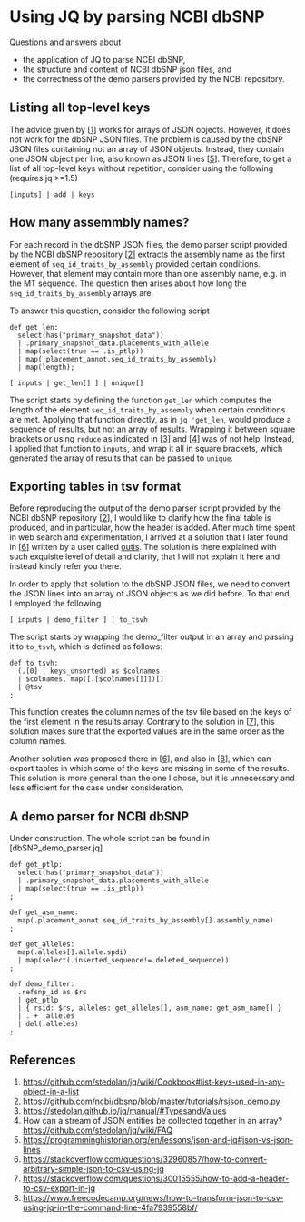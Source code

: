 # Using JQ by parsing NCBI dbSNP

Questions and answers about 

+ the application of JQ to parse NCBI dbSNP, 
+ the structure and content of NCBI dbSNP json files, and 
+ the correctness of the demo parsers provided by the NCBI repository.

## Listing all top-level keys

The advice given by [[1]] works for arrays of JSON objects. However, it does not work for the dbSNP JSON files. The problem is caused by the dbSNP JSON files containing not an array of JSON objects. Instead, they contain one JSON object per line, also known as JSON lines [[5]]. Therefore, to get a list of all top-level keys without repetition, consider using the following (requires jq >=1.5)
```jq
[inputs] | add | keys
```

## How many assemmbly names?

For each record in the dbSNP JSON files, the demo parser script provided by the NCBI dbSNP repository [[2]] extracts the assembly name as the first element of `seq_id_traits_by_assembly` provided certain conditions. However, that element may contain more than one assembly name, e.g. in the MT sequence. The question then arises about how long the `seq_id_traits_by_assembly` arrays are.

To answer this question, consider the following script
```jq
def get_len:
  select(has("primary_snapshot_data")) 
  | .primary_snapshot_data.placements_with_allele
  | map(select(true == .is_ptlp))
  | map(.placement_annot.seq_id_traits_by_assembly)
  | map(length);
       
[ inputs | get_len[] ] | unique[]
```

The script starts by defining the function `get_len` which computes the length of the element `seq_id_traits_by_assembly` when certain conditions are met. Applying that function directly, as in `jq 'get_len`, would produce a sequence of results, but not an array of results. Wrapping it between square brackets or using `reduce` as indicated in [[3]] and [[4]] was of not help. Instead, I applied that function to `inputs`, and wrap it all in square brackets, which generated the array of results that can be passed to `unique`.


## Exporting tables in tsv format

Before reproducing the output of the demo parser script provided by the NCBI dbSNP repository [[2]], I would like to clarify how the final table is produced, and in particular, how the header is added. After much time spent in web search and experimentation, I arrived at a solution that I later found in [[6]] written by a user called [outis](https://stackoverflow.com/users/90527/outis). The solution is there explained with such exquisite level of detail and clarity, that I will not explain it here and instead kindly refer you there. 

In order to apply that solution to the dbSNP JSON files, we need to convert the JSON lines into an array of JSON objects as we did before. To that end, I employed the following
```jq
[ inputs | demo_filter ] | to_tsvh 
```
The script starts by wrapping the demo_filter output in an array and passing it to `to_tsvh`, which is defined as follows:
```jq
def to_tsvh:
  (.[0] | keys_unsorted) as $colnames
  | $colnames, map([.[$colnames[]]])[]
  | @tsv
;
```
This function creates the column names of the tsv file based on the keys of the first element in the results array. Contrary to the solution in [[7]], this solution makes sure that the exported values are in the same order as the column names.

Another solution was proposed there in [[6]], and also in [[8]], which can export tables in which some of the keys are missing in some of the results. This solution is more general than the one I chose, but it is unnecessary and less efficient for the case under consideration. 

## A demo parser for NCBI dbSNP

Under construction. The whole script can be found in [dbSNP_demo_parser.jq]

```jq
def get_ptlp:
  select(has("primary_snapshot_data")) 
  | .primary_snapshot_data.placements_with_allele
  | map(select(true == .is_ptlp))
;

def get_asm_name:
  map(.placement_annot.seq_id_traits_by_assembly[].assembly_name)
;

def get_alleles:
  map(.alleles[].allele.spdi)
  | map(select(.inserted_sequence!=.deleted_sequence))
;

def demo_filter:
  .refsnp_id as $rs
  | get_ptlp
  | { rsid: $rs, alleles: get_alleles[], asm_name: get_asm_name[] }    
  | . + .alleles
  | del(.alleles)
;
```

## References

[1]: https://github.com/stedolan/jq/wiki/Cookbook#list-keys-used-in-any-object-in-a-list
[2]: https://github.com/ncbi/dbsnp/blob/master/tutorials/rsjson_demo.py
[3]: https://stedolan.github.io/jq/manual/#TypesandValues
[4]: https://github.com/stedolan/jq/wiki/FAQ
[5]: https://programminghistorian.org/en/lessons/json-and-jq#json-vs-json-lines
[6]: https://stackoverflow.com/questions/32960857/how-to-convert-arbitrary-simple-json-to-csv-using-jq
[7]: https://stackoverflow.com/questions/30015555/how-to-add-a-header-to-csv-export-in-jq
[8]: https://www.freecodecamp.org/news/how-to-transform-json-to-csv-using-jq-in-the-command-line-4fa7939558bf/

1. https://github.com/stedolan/jq/wiki/Cookbook#list-keys-used-in-any-object-in-a-list
2. https://github.com/ncbi/dbsnp/blob/master/tutorials/rsjson_demo.py
3. https://stedolan.github.io/jq/manual/#TypesandValues
4. How can a stream of JSON entities be collected together in an array? https://github.com/stedolan/jq/wiki/FAQ
5. https://programminghistorian.org/en/lessons/json-and-jq#json-vs-json-lines
6. https://stackoverflow.com/questions/32960857/how-to-convert-arbitrary-simple-json-to-csv-using-jq
7. https://stackoverflow.com/questions/30015555/how-to-add-a-header-to-csv-export-in-jq
8. https://www.freecodecamp.org/news/how-to-transform-json-to-csv-using-jq-in-the-command-line-4fa7939558bf/
